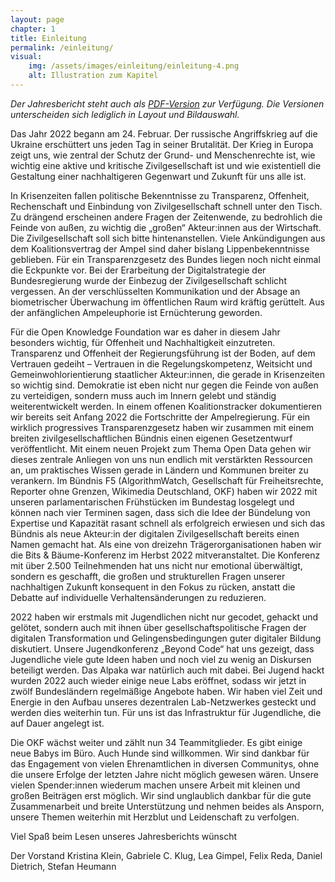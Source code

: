 ```yaml
---
layout: page
chapter: 1
title: Einleitung 
permalink: /einleitung/
visual:
    img: /assets/images/einleitung/einleitung-4.png
    alt: Illustration zum Kapitel
---
```


*Der Jahresbericht steht auch als <a href="/assets/documents/OKF_Jahresbericht_2022.pdf" class="download-table">PDF-Version</a> zur Verfügung. Die Versionen unterscheiden sich lediglich in Layout und Bildauswahl.*

Das Jahr 2022 begann am 24. Februar. Der russische Angriffskrieg auf die Ukraine erschüttert uns jeden Tag in seiner Brutalität. Der Krieg in Europa zeigt uns, wie zentral der Schutz der Grund- und Menschenrechte ist, wie wichtig eine aktive und kritische Zivilgesellschaft ist und wie existentiell die Gestaltung einer nachhaltigeren Gegenwart und Zukunft für uns alle ist. 

In Krisenzeiten fallen politische Bekenntnisse zu Transparenz, Offenheit, Rechenschaft und Einbindung von Zivilgesellschaft schnell unter den Tisch. Zu drängend erscheinen andere Fragen der Zeitenwende, zu bedrohlich die Feinde von außen, zu wichtig die „großen“ Akteur:innen aus der Wirtschaft. Die Zivilgesellschaft soll sich bitte hintenanstellen. Viele Ankündigungen aus dem Koalitionsvertrag der Ampel sind daher bislang Lippenbekenntnisse geblieben. Für ein Transparenzgesetz des Bundes liegen noch nicht einmal die Eckpunkte vor. Bei der Erarbeitung der Digitalstrategie der Bundesregierung wurde der Einbezug der Zivilgesellschaft schlicht vergessen. An der verschlüsselten Kommunikation und der Absage an biometrischer Überwachung im öffentlichen Raum wird kräftig gerüttelt. Aus der anfänglichen Ampeleuphorie ist Ernüchterung geworden.

Für die Open Knowledge Foundation war es daher in diesem Jahr besonders wichtig, für Offenheit und Nachhaltigkeit einzutreten. Transparenz und Offenheit der Regierungsführung ist der Boden, auf dem Vertrauen gedeiht – Vertrauen in die Regelungskompetenz, Weitsicht und Gemeinwohlorientierung staatlicher Akteur:innen, die gerade in Krisenzeiten so wichtig sind. Demokratie ist eben nicht nur gegen die Feinde von außen zu verteidigen, sondern muss auch im Innern gelebt und ständig weiterentwickelt werden. In einem offenen Koalitionstracker dokumentieren wir bereits seit Anfang 2022 die Fortschritte der Ampelregierung. Für ein wirklich progressives Transparenzgesetz haben wir zusammen mit einem breiten zivilgesellschaftlichen Bündnis einen eigenen Gesetzentwurf veröffentlicht. Mit einem neuen Projekt zum Thema Open Data gehen wir dieses zentrale Anliegen von uns nun endlich mit verstärkten Ressourcen an, um praktisches Wissen gerade in Ländern und Kommunen breiter zu verankern. Im Bündnis F5 (AlgorithmWatch, Gesellschaft für Freiheitsrechte, Reporter ohne Grenzen, Wikimedia Deutschland, OKF) haben wir 2022 mit unseren parlamentarischen Frühstücken im Bundestag losgelegt und können nach vier Terminen sagen, dass sich die Idee der Bündelung von Expertise und Kapazität rasant schnell als erfolgreich erwiesen und sich das Bündnis als neue Akteur:in der digitalen Zivilgesellschaft bereits einen Namen gemacht hat. Als eine von dreizehn Trägerorganisationen haben wir die Bits & Bäume-Konferenz im Herbst 2022 mitveranstaltet. Die Konferenz mit über 2.500 Teilnehmenden hat uns nicht nur emotional überwältigt, sondern es geschafft, die großen und strukturellen Fragen unserer nachhaltigen Zukunft konsequent in den Fokus zu rücken, anstatt die Debatte auf individuelle Verhaltensänderungen zu reduzieren.

2022 haben wir erstmals mit Jugendlichen nicht nur gecodet, gehackt und gelötet, sondern auch mit ihnen über gesellschaftspolitische Fragen der digitalen Transformation und Gelingensbedingungen guter digitaler Bildung diskutiert. Unsere Jugendkonferenz „Beyond Code“ hat uns gezeigt, dass Jugendliche viele gute Ideen haben und noch viel zu wenig an Diskursen beteiligt werden. Das Alpaka war natürlich auch mit dabei. Bei Jugend hackt wurden 2022 auch wieder einige neue Labs eröffnet, sodass wir jetzt in zwölf Bundesländern regelmäßige Angebote haben. Wir haben viel Zeit und Energie in den Aufbau unseres dezentralen Lab-Netzwerkes gesteckt und werden dies weiterhin tun. Für uns ist das Infrastruktur für Jugendliche, die auf Dauer angelegt ist.

Die OKF wächst weiter und zählt nun 34 Teammitglieder. Es gibt einige neue Babys im Büro. Auch Hunde sind willkommen. Wir sind dankbar für das Engagement von vielen Ehrenamtlichen in diversen Communitys, ohne die unsere Erfolge der letzten Jahre nicht möglich gewesen wären. Unsere vielen Spender:innen wiederum machen unsere Arbeit mit kleinen und großen Beiträgen erst möglich. Wir sind unglaublich dankbar für die gute Zusammenarbeit und breite Unterstützung und nehmen beides als Ansporn, unsere Themen weiterhin mit Herzblut und Leidenschaft zu verfolgen.

Viel Spaß beim Lesen unseres Jahresberichts wünscht

Der Vorstand
Kristina Klein, Gabriele C. Klug, Lea Gimpel, Felix Reda, Daniel Dietrich, Stefan Heumann

